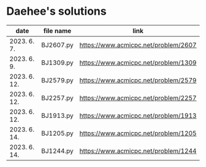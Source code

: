 # Daehee's solutions
|     date     | file name |                 link                 |
| ------------ | --------- | ------------------------------------ |
| 2023. 6. 7.  | BJ2607.py | https://www.acmicpc.net/problem/2607 |
| 2023. 6. 9.  | BJ1309.py | https://www.acmicpc.net/problem/1309 |
| 2023. 6. 12. | BJ2579.py | https://www.acmicpc.net/problem/2579 |
| 2023. 6. 12. | BJ2257.py | https://www.acmicpc.net/problem/2257 |
| 2023. 6. 12. | BJ1913.py | https://www.acmicpc.net/problem/1913 |
| 2023. 6. 14. | BJ1205.py | https://www.acmicpc.net/problem/1205 |
| 2023. 6. 14. | BJ1244.py | https://www.acmicpc.net/problem/1244 |